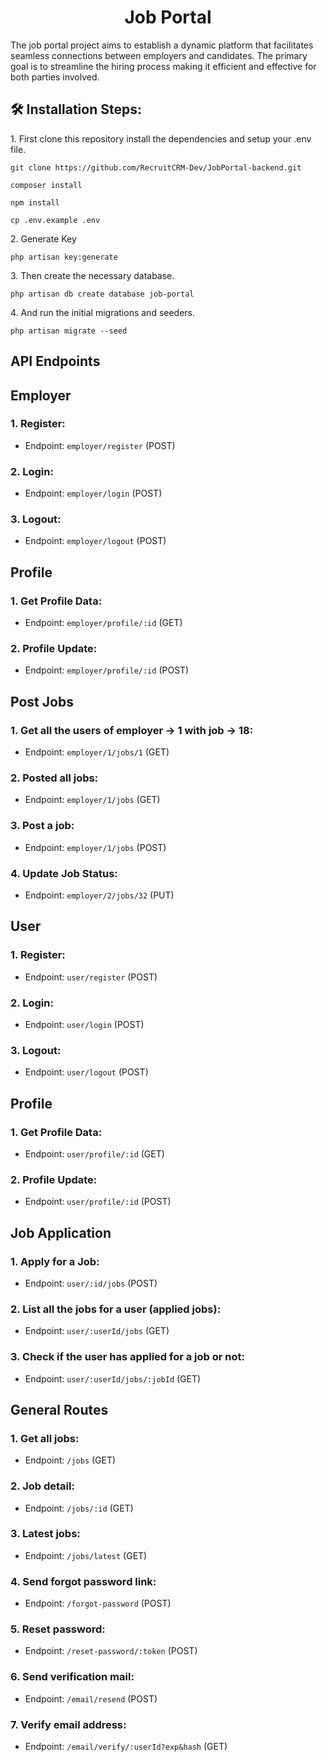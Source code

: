 
<h1 align="center" id="title">Job Portal</h1>

<p id="description">The job portal project aims to establish a dynamic platform that facilitates seamless connections between employers and candidates. The primary goal is to streamline the hiring process making it efficient and effective for both parties involved.</p>

<h2>🛠️ Installation Steps:</h2>

<p>1. First clone this repository install the dependencies and setup your .env file.</p>

```
git clone https://github.com/RecruitCRM-Dev/JobPortal-backend.git

composer install

npm install

cp .env.example .env
```


<p>2. Generate Key</p>

```
php artisan key:generate
```

<p>3. Then create the necessary database.</p>

```
php artisan db create database job-portal
```

<p>4. And run the initial migrations and seeders.</p>


```
php artisan migrate --seed
```

## API Endpoints

## Employer

### 1. Register:
- Endpoint: `employer/register` (POST)

### 2. Login:
- Endpoint: `employer/login` (POST)

### 3. Logout:
- Endpoint: `employer/logout` (POST)

## Profile

### 1. Get Profile Data:
- Endpoint: `employer/profile/:id` (GET)

### 2. Profile Update:
- Endpoint: `employer/profile/:id` (POST)

## Post Jobs

### 1. Get all the users of employer -> 1 with job -> 18:
- Endpoint: `employer/1/jobs/1` (GET)

### 2. Posted all jobs:
- Endpoint: `employer/1/jobs` (GET)

### 3. Post a job:
- Endpoint: `employer/1/jobs` (POST)

### 4. Update Job Status:
- Endpoint: `employer/2/jobs/32` (PUT)

## User

### 1. Register:
- Endpoint: `user/register` (POST)

### 2. Login:
- Endpoint: `user/login` (POST)

### 3. Logout:
- Endpoint: `user/logout` (POST)

## Profile

### 1. Get Profile Data:
- Endpoint: `user/profile/:id` (GET)

### 2. Profile Update:
- Endpoint: `user/profile/:id` (POST)

## Job Application

### 1. Apply for a Job:
- Endpoint: `user/:id/jobs` (POST)

### 2. List all the jobs for a user (applied jobs):
- Endpoint: `user/:userId/jobs` (GET)

### 3. Check if the user has applied for a job or not:
- Endpoint: `user/:userId/jobs/:jobId` (GET)

## General Routes

### 1. Get all jobs:
- Endpoint: `/jobs` (GET)

### 2. Job detail:
- Endpoint: `/jobs/:id` (GET)

### 3. Latest jobs:
- Endpoint: `/jobs/latest` (GET)

### 4. Send forgot password link:
- Endpoint: `/forgot-password` (POST)

### 5. Reset password:
- Endpoint: `/reset-password/:token` (POST)

### 6. Send verification mail:
- Endpoint: `/email/resend` (POST)

### 7. Verify email address:
- Endpoint: `/email/verify/:userId?exp&hash` (GET)
